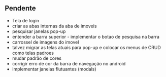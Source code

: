 ## Pendente
* Tela de login
* criar as abas internas da aba de imoveis
* pesquisar janelas pop-up
* entender a barra superior - implementar o botao de pesquisa na barra
* carrossel de imagens do imovel
* talvez migrar as telas atuais para pop-up e colocar os menus de CRUD como telas padroes
* mudar padrão de cores
* corrigir erro de cor da barra de navegação no android
* implementar janelas flutuantes (modals)